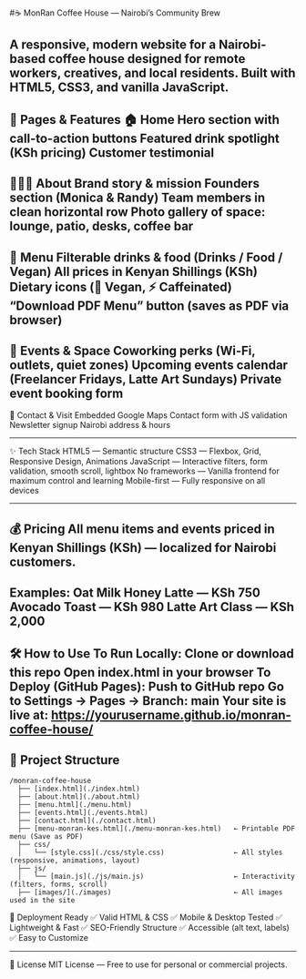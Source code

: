 #☕ MonRan Coffee House — Nairobi’s Community Brew

A responsive, modern website for a Nairobi-based coffee house designed for remote workers, creatives, and local residents. Built with HTML5, CSS3, and vanilla JavaScript. 
---

📍 Pages & Features
🏠 Home
Hero section with call-to-action buttons
Featured drink spotlight (KSh pricing)
Customer testimonial
---

🧑‍🤝‍🧑 About
Brand story & mission
Founders section (Monica & Randy)
Team members in clean horizontal row 
Photo gallery of space: lounge, patio, desks, coffee bar
---

📜 Menu
Filterable drinks & food (Drinks / Food / Vegan)
All prices in Kenyan Shillings (KSh)
Dietary icons (🌱 Vegan, ⚡ Caffeinated)
“Download PDF Menu” button (saves as PDF via browser)
---

📅 Events & Space
Coworking perks (Wi-Fi, outlets, quiet zones)
Upcoming events calendar (Freelancer Fridays, Latte Art Sundays)
Private event booking form
---

📍 Contact & Visit
Embedded Google Maps
Contact form with JS validation
Newsletter signup
Nairobi address & hours

---
✨ Tech Stack
HTML5 — Semantic structure
CSS3 — Flexbox, Grid, Responsive Design, Animations
JavaScript — Interactive filters, form validation, smooth scroll, lightbox
No frameworks — Vanilla frontend for maximum control and learning
Mobile-first — Fully responsive on all devices

---

💰 Pricing
All menu items and events priced in Kenyan Shillings (KSh) — localized for Nairobi customers.
---

Examples:
Oat Milk Honey Latte — KSh 750
Avocado Toast — KSh 980
Latte Art Class — KSh 2,000
---

🛠️ How to Use
To Run Locally:
Clone or download this repo
Open index.html in your browser
To Deploy (GitHub Pages):
Push to GitHub repo
Go to Settings → Pages → Branch: main
Your site is live at:
https://yourusername.github.io/monran-coffee-house/
---

## 📂 Project Structure

```
/monran-coffee-house
  ├── [index.html](./index.html)
  ├── [about.html](./about.html)
  ├── [menu.html](./menu.html)
  ├── [events.html](./events.html)
  ├── [contact.html](./contact.html)
  ├── [menu-monran-kes.html](./menu-monran-kes.html)   ← Printable PDF menu (Save as PDF)
  ├── css/
  │   └── [style.css](./css/style.css)                 ← All styles (responsive, animations, layout)
  ├── js/
  │   └── [main.js](./js/main.js)                      ← Interactivity (filters, forms, scroll)
  ├── [images/](./images)                              ← All images used in the site
```

🚀 Deployment Ready
✅ Valid HTML & CSS
✅ Mobile & Desktop Tested
✅ Lightweight & Fast
✅ SEO-Friendly Structure
✅ Accessible (alt text, labels)
✅ Easy to Customize

---
📜 License
MIT License — Free to use for personal or commercial projects.



